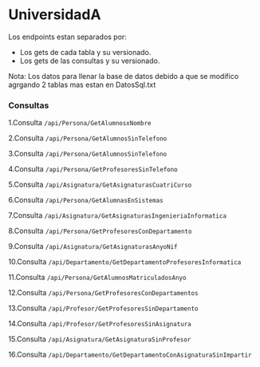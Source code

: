 # UniversidadA

Los endpoints estan separados por:

- Los gets de cada tabla y su versionado.
- Los gets de las consultas y su versionado.

Nota: Los datos para llenar la base de datos debido a que se modifico agrgando 2 tablas mas estan en DatosSql.txt

### Consultas

1.Consulta
`/api/Persona/GetAlumnosxNombre`

2.Consulta
`/api/Persona/GetAlumnosSinTelefono`

3.Consulta
`/api/Persona/GetAlumnosSinTelefono`

4.Consulta
`/api/Persona/GetProfesoresSinTelefono`

5.Consulta
`/api/Asignatura/GetAsignaturasCuatriCurso`

6.Consulta
`/api/Persona/GetAlumnasEnSistemas`

7.Consulta
`/api/Asignatura/GetAsignaturasIngenieriaInformatica`

8.Consulta
`/api/Persona/GetProfesoresConDepartamento`

9.Consulta
`/api/Asignatura/GetAsignaturasAnyoNif`

10.Consulta
`/api/Departamento/GetDepartamentoProfesoresInformatica`

11.Consulta
`/api/Persona/GetAlumnosMatriculadosAnyo`

12.Consulta
`/api/Persona/GetProfesoresConDepartamentos`

13.Consulta
`/api/Profesor/GetProfesoresSinDepartamento`

14.Consulta
`/api/Profesor/GetProfesoresSinAsignatura`

15.Consulta
`/api/Asignatura/GetAsignaturaSinProfesor`

16.Consulta
`/api/Departamento/GetDepartamentoConAsignaturaSinImpartir`

